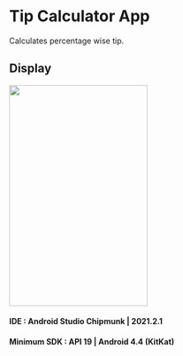 # Tip Calculator App
Calculates percentage wise tip.

<h2>Display</h2>
<img src="https://github.com/NotShrirang/Kotlin-Apps/blob/main/Tip-Calculator/app/app_display.png" width=250 height=400 />

<h4>IDE : Android Studio Chipmunk | 2021.2.1</h4>
<h4>Minimum SDK : API 19 | Android 4.4 (KitKat)</h4>
